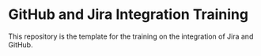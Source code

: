 # GitHub and Jira Integration Training

This repository is the template for the training on the integration of Jira and GitHub.
